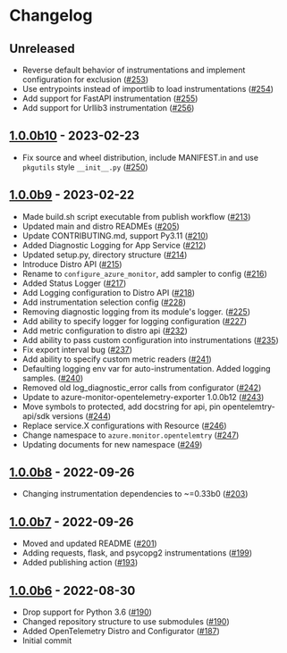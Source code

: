 # Changelog

## Unreleased

- Reverse default behavior of instrumentations and implement configuration for exclusion
    ([#253](https://github.com/microsoft/ApplicationInsights-Python/pull/253))
- Use entrypoints instead of importlib to load instrumentations
    ([#254](https://github.com/microsoft/ApplicationInsights-Python/pull/254))
- Add support for FastAPI instrumentation
    ([#255](https://github.com/microsoft/ApplicationInsights-Python/pull/255))
- Add support for Urllib3 instrumentation
    ([#256](https://github.com/microsoft/ApplicationInsights-Python/pull/256))

## [1.0.0b10](https://github.com/microsoft/ApplicationInsights-Python/releases/tag/v1.0.0b10) - 2023-02-23

- Fix source and wheel distribution, include MANIFEST.in and use `pkgutils` style `__init__.py`
    ([#250](https://github.com/microsoft/ApplicationInsights-Python/pull/250))

## [1.0.0b9](https://github.com/microsoft/ApplicationInsights-Python/releases/tag/v1.0.0b9) - 2023-02-22

- Made build.sh script executable from publish workflow
    ([#213](https://github.com/microsoft/ApplicationInsights-Python/pull/213))
- Updated main and distro READMEs
    ([#205](https://github.com/microsoft/ApplicationInsights-Python/pull/205))
- Update CONTRIBUTING.md, support Py3.11
    ([#210](https://github.com/microsoft/ApplicationInsights-Python/pull/210))
- Added Diagnostic Logging for App Service
    ([#212](https://github.com/microsoft/ApplicationInsights-Python/pull/212))
- Updated setup.py, directory structure
    ([#214](https://github.com/microsoft/ApplicationInsights-Python/pull/214))
- Introduce Distro API
    ([#215](https://github.com/microsoft/ApplicationInsights-Python/pull/215))
- Rename to `configure_azure_monitor`, add sampler to config
    ([#216](https://github.com/microsoft/ApplicationInsights-Python/pull/216))
- Added Status Logger
    ([#217](https://github.com/microsoft/ApplicationInsights-Python/pull/217))
- Add Logging configuration to Distro API
    ([#218](https://github.com/microsoft/ApplicationInsights-Python/pull/218))
- Add instrumentation selection config
    ([#228](https://github.com/microsoft/ApplicationInsights-Python/pull/228))
- Removing diagnostic logging from its module's logger.
    ([#225](https://github.com/microsoft/ApplicationInsights-Python/pull/225))
- Add ability to specify logger for logging configuration
    ([#227](https://github.com/microsoft/ApplicationInsights-Python/pull/227))
- Add metric configuration to distro api
    ([#232](https://github.com/microsoft/ApplicationInsights-Python/pull/232))
- Add ability to pass custom configuration into instrumentations
    ([#235](https://github.com/microsoft/ApplicationInsights-Python/pull/235))
- Fix export interval bug
    ([#237](https://github.com/microsoft/ApplicationInsights-Python/pull/237))
- Add ability to specify custom metric readers
    ([#241](https://github.com/microsoft/ApplicationInsights-Python/pull/241))
- Defaulting logging env var for auto-instrumentation. Added logging samples.
    ([#240](https://github.com/microsoft/ApplicationInsights-Python/pull/240))
- Removed old log_diagnostic_error calls from configurator
    ([#242](https://github.com/microsoft/ApplicationInsights-Python/pull/242))
- Update to azure-monitor-opentelemetry-exporter 1.0.0b12
    ([#243](https://github.com/microsoft/ApplicationInsights-Python/pull/243))
- Move symbols to protected, add docstring for api, pin opentelemtry-api/sdk versions
    ([#244](https://github.com/microsoft/ApplicationInsights-Python/pull/244))
- Replace service.X configurations with Resource
    ([#246](https://github.com/microsoft/ApplicationInsights-Python/pull/246))
- Change namespace to `azure.monitor.opentelemtry`
    ([#247](https://github.com/microsoft/ApplicationInsights-Python/pull/247))
- Updating documents for new namespace
    ([#249](https://github.com/microsoft/ApplicationInsights-Python/pull/249))

## [1.0.0b8](https://github.com/microsoft/ApplicationInsights-Python/releases/tag/v1.0.0b8) - 2022-09-26

- Changing instrumentation dependencies to ~=0.33b0
    ([#203](https://github.com/microsoft/ApplicationInsights-Python/pull/203))

## [1.0.0b7](https://github.com/microsoft/ApplicationInsights-Python/releases/tag/v1.0.0b7) - 2022-09-26

- Moved and updated README
    ([#201](https://github.com/microsoft/ApplicationInsights-Python/pull/201))
- Adding requests, flask, and psycopg2 instrumentations
    ([#199](https://github.com/microsoft/ApplicationInsights-Python/pull/199))
- Added publishing action
    ([#193](https://github.com/microsoft/ApplicationInsights-Python/pull/193))

## [1.0.0b6](https://github.com/microsoft/ApplicationInsights-Python/releases/tag/v1.0.0b6) - 2022-08-30

- Drop support for Python 3.6
    ([#190](https://github.com/microsoft/ApplicationInsights-Python/pull/190))
- Changed repository structure to use submodules
    ([#190](https://github.com/microsoft/ApplicationInsights-Python/pull/190))
- Added OpenTelemetry Distro and Configurator
    ([#187](https://github.com/microsoft/ApplicationInsights-Python/pull/187))
- Initial commit
